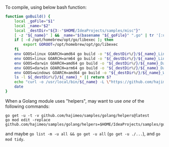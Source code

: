 To compile, using below bash function:
```bash
function goBuild() {
    local _goFile="$1"
    local _name="$2"
    local _destDir="${3:-"$HOME/IdeaProjects/samples/misc"}"
    [ -z "${_name}" ] && _name="$(basename "${_goFile}" ".go" | tr '[:upper:]' '[:lower:]')"
    if [ -d /opt/homebrew/opt/go/libexec ]; then
        export GOROOT=/opt/homebrew/opt/go/libexec
    fi
    env GOOS=linux GOARCH=amd64 go build -o "${_destDir%/}/${_name}_Linux_x86_64" ${_goFile} && \
    env GOOS=linux GOARCH=arm64 go build -o "${_destDir%/}/${_name}_Linux_aarch64" ${_goFile} && \
    env GOOS=darwin GOARCH=amd64 go build -o "${_destDir%/}/${_name}_Darwin_x86_64" ${_goFile} && \
    env GOOS=darwin GOARCH=arm64 go build -o "${_destDir%/}/${_name}_Darwin_arm64" ${_goFile} || return $?
    env GOOS=windows GOARCH=amd64 go build -o "${_destDir%/}/${_name}_Windows_x86_64" ${_goFile}
    ls -l ${_destDir%/}/${_name}_* || return $?
    echo "curl -o /usr/local/bin/${_name} -L \"https://github.com/hajimeo/samples/raw/master/misc/${_name}_\$(uname)_\$(uname -m)\""
    date
}
```
When a Golang module uses "helpers", may want to use *one* of the following commands:
```
go get -u -t -v github.com/hajimeo/samples/golang/helpers@latest
go mod edit -replace github.com/hajimeo/samples/golang/helpers=$HOME/IdeaProjects/samples/golang/helpers
```
 and maybe `go list -m -u all && go get -u all` (`go get -u ./...`), and `go mod tidy`.